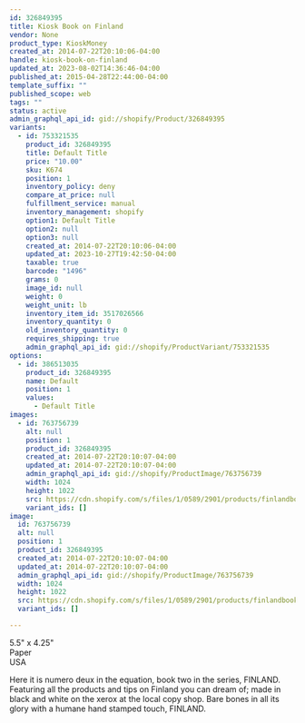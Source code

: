 ```yaml
---
id: 326849395
title: Kiosk Book on Finland
vendor: None
product_type: KioskMoney
created_at: 2014-07-22T20:10:06-04:00
handle: kiosk-book-on-finland
updated_at: 2023-08-02T14:36:46-04:00
published_at: 2015-04-28T22:44:00-04:00
template_suffix: ""
published_scope: web
tags: ""
status: active
admin_graphql_api_id: gid://shopify/Product/326849395
variants:
  - id: 753321535
    product_id: 326849395
    title: Default Title
    price: "10.00"
    sku: K674
    position: 1
    inventory_policy: deny
    compare_at_price: null
    fulfillment_service: manual
    inventory_management: shopify
    option1: Default Title
    option2: null
    option3: null
    created_at: 2014-07-22T20:10:06-04:00
    updated_at: 2023-10-27T19:42:50-04:00
    taxable: true
    barcode: "1496"
    grams: 0
    image_id: null
    weight: 0
    weight_unit: lb
    inventory_item_id: 3517026566
    inventory_quantity: 0
    old_inventory_quantity: 0
    requires_shipping: true
    admin_graphql_api_id: gid://shopify/ProductVariant/753321535
options:
  - id: 386513035
    product_id: 326849395
    name: Default
    position: 1
    values:
      - Default Title
images:
  - id: 763756739
    alt: null
    position: 1
    product_id: 326849395
    created_at: 2014-07-22T20:10:07-04:00
    updated_at: 2014-07-22T20:10:07-04:00
    admin_graphql_api_id: gid://shopify/ProductImage/763756739
    width: 1024
    height: 1022
    src: https://cdn.shopify.com/s/files/1/0589/2901/products/finlandbook.jpeg?v=1406074207
    variant_ids: []
image:
  id: 763756739
  alt: null
  position: 1
  product_id: 326849395
  created_at: 2014-07-22T20:10:07-04:00
  updated_at: 2014-07-22T20:10:07-04:00
  admin_graphql_api_id: gid://shopify/ProductImage/763756739
  width: 1024
  height: 1022
  src: https://cdn.shopify.com/s/files/1/0589/2901/products/finlandbook.jpeg?v=1406074207
  variant_ids: []

---
```


5.5" x 4.25"  
Paper  
USA

Here it is numero deux in the equation, book two in the series, FINLAND. Featuring all the products and tips on Finland you can dream of; made in black and white on the xerox at the local copy shop. Bare bones in all its glory with a humane hand stamped touch, FINLAND.